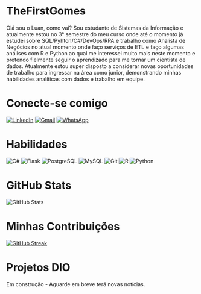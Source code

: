 # TheFirstGomes
Olá sou o Luan, como vai?
Sou estudante de Sistemas da Informação e atualmente estou no 3° semestre do meu curso onde até o momento já estudei sobre SQL/Pyhton/C#/DevOps/RPA e trabalho como Analista de Negócios no atual momento onde faço serviços de ETL e faço algumas análises com R e Python ao qual me interessei muito mais neste momento e pretendo fielmente seguir o aprendizado para me tornar um cientista de dados. Atualmente estou super disposto a considerar novas oportunidades de trabalho para ingressar na área como junior, demonstrando minhas habilidades analíticas com dados e trabalho em equipe. 

# Conecte-se comigo
[![LinkedIn](https://img.shields.io/badge/LinkedIn-0077B5?style=for-the-badge&logo=linkedin)](https://www.linkedin.com/in/luan-g-432896b5/) [![Gmail](https://img.shields.io/badge/Gmail-333333?style=for-the-badge&logo=gmail&logoColor=red)](mailto:lggomesconsul@gmail.com) [![WhatsApp](https://img.shields.io/badge/WhatsApp-25D366?style=for-the-badge&logo=whatsapp&logoColor=white)](https://wa.me/55+11+9940458437)

# Habilidades
![C#](https://img.shields.io/badge/C%23-239120?style=for-the-badge&logo=c-sharp&) ![Flask](https://img.shields.io/badge/flask-%23000.svg?style=for-the-badge&logo=flask&logoColor=white) ![PostgreSQL](https://img.shields.io/badge/PostgreSQL-000?style=for-the-badge&logo=postgresql)
![MySQL](https://img.shields.io/badge/MySQL-00000F?style=for-the-badge&logo=mysql&logoColor=white) ![Git](https://img.shields.io/badge/GIT-E44C30?style=for-the-badge&logo=git&logoColor=white) ![R](https://img.shields.io/badge/R-276DC3?style=for-the-badge&logo=r&logoColor=white) ![Python](https://img.shields.io/badge/python-3670A0?style=for-the-badge&logo=python&logoColor=ffdd54)

# GitHub Stats
![GitHub Stats](https://github-readme-stats.vercel.app/api?username=TheFirstGomes&theme=gruvbox)

# Minhas Contribuições
[![GitHub Streak](https://streak-stats.demolab.com?user=TheFirstGomes&theme=gruvbox&border_radius=4.2&locale=pt_BR&card_width=490)](https://git.io/streak-stats)

# Projetos DIO
Em construção - Aguarde em breve terá novas notícias.
